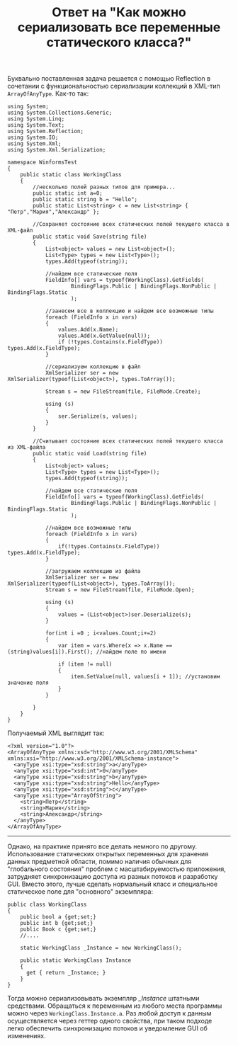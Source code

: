 ﻿---
title: "Ответ на \"Как можно сериализовать все переменные статического класса?\""
se.owner.user_id: 240512
se.owner.display_name: "MSDN.WhiteKnight"
se.owner.link: "https://ru.stackoverflow.com/users/240512/msdn-whiteknight"
se.answer_id: 862686
se.question_id: 861674
se.post_type: answer
se.score: 2
se.is_accepted: True
---
<p>Буквально поставленная задача решается с помощью Reflection в сочетании с функциональностью сериализации коллекций в XML-тип <code>ArrayOfAnyType</code>. Как-то так:</p>

<pre><code>using System;
using System.Collections.Generic;
using System.Linq;
using System.Text;
using System.Reflection;
using System.IO;
using System.Xml;
using System.Xml.Serialization;

namespace WinformsTest
{
    public static class WorkingClass
    {
        //несколько полей разных типов для примера...
        public static int a=0;
        public static string b = "Hello";
        public static List&lt;string&gt; c = new List&lt;string&gt; { "Петр","Мария","Александр" };

        //Сохраняет состояние всех статических полей текущего класса в XML-файл
        public static void Save(string file)
        {
            List&lt;object&gt; values = new List&lt;object&gt;(); 
            List&lt;Type&gt; types = new List&lt;Type&gt;(); 
            types.Add(typeof(string));

            //найдем все статические поля
            FieldInfo[] vars = typeof(WorkingClass).GetFields(
                    BindingFlags.Public | BindingFlags.NonPublic | BindingFlags.Static
                    );

            //занесем все в коллекцию и найдем все возможные типы
            foreach (FieldInfo x in vars)
            {
                values.Add(x.Name);
                values.Add(x.GetValue(null)); 
                if (!types.Contains(x.FieldType)) types.Add(x.FieldType); 
            }

            //сериализуем коллекцию в файл 
            XmlSerializer ser = new XmlSerializer(typeof(List&lt;object&gt;), types.ToArray());

            Stream s = new FileStream(file, FileMode.Create);

            using (s)
            {
                ser.Serialize(s, values);
            }
        }

        //Считывает состояние всех статических полей текущего класса из XML-файла
        public static void Load(string file)
        {
            List&lt;object&gt; values;
            List&lt;Type&gt; types = new List&lt;Type&gt;();
            types.Add(typeof(string));

            //найдем все статические поля
            FieldInfo[] vars = typeof(WorkingClass).GetFields(
                    BindingFlags.Public | BindingFlags.NonPublic | BindingFlags.Static
                    );

            //найдем все возможные типы
            foreach (FieldInfo x in vars)
            {                
                if(!types.Contains(x.FieldType)) types.Add(x.FieldType);
            }

            //загружаем коллекцию из файла
            XmlSerializer ser = new XmlSerializer(typeof(List&lt;object&gt;), types.ToArray());
            Stream s = new FileStream(file, FileMode.Open);

            using (s)
            {
                values = (List&lt;object&gt;)ser.Deserialize(s);
            }            

            for(int i =0 ; i&lt;values.Count;i+=2)
            {
                var item = vars.Where(x =&gt; x.Name == (string)values[i]).First(); //найдем поле по имени

                if (item != null)
                {
                    item.SetValue(null, values[i + 1]); //установим значение поля
                }
            }

        }
    }
}
</code></pre>

<p>Получаемый XML выглядит так:</p>

<pre class="lang-xml prettyprint-override"><code>&lt;?xml version="1.0"?&gt;
&lt;ArrayOfAnyType xmlns:xsd="http://www.w3.org/2001/XMLSchema" xmlns:xsi="http://www.w3.org/2001/XMLSchema-instance"&gt;
  &lt;anyType xsi:type="xsd:string"&gt;a&lt;/anyType&gt;
  &lt;anyType xsi:type="xsd:int"&gt;0&lt;/anyType&gt;
  &lt;anyType xsi:type="xsd:string"&gt;b&lt;/anyType&gt;
  &lt;anyType xsi:type="xsd:string"&gt;Hello&lt;/anyType&gt;
  &lt;anyType xsi:type="xsd:string"&gt;c&lt;/anyType&gt;
  &lt;anyType xsi:type="ArrayOfString"&gt;
    &lt;string&gt;Петр&lt;/string&gt;
    &lt;string&gt;Мария&lt;/string&gt;
    &lt;string&gt;Александр&lt;/string&gt;
  &lt;/anyType&gt;
&lt;/ArrayOfAnyType&gt;
</code></pre>

<hr>

<p>Однако, на практике принято все делать немного по другому. Использование статических открытых переменных для хранения данных предметной области, помимо наличия обычных для "глобального состояния" проблем с масштабируемостью приложения, затрудняет синхронизацию доступа из разных потоков и разработку GUI. Вместо этого, лучше сделать нормальный класс и специальное статическое поле для "основного" экземпляра:</p>

<pre><code>public class WorkingClass
{
    public bool a {get;set;}
    public int b {get;set;}
    public Book c {get;set;}
    //....

    static WorkingClass _Instance = new WorkingClass();

    public static WorkingClass Instance 
    {
      get { return _Instance; }
    }
}
</code></pre>

<p>Тогда можно сериализовывать экземпляр <em>_Instance</em> штатными средствами. Обращаться к переменным из любого места программы можно через <code>WorkingClass.Instance.a</code>. Раз любой доступ к данным осуществляется через геттер одного свойства, при таком подходе легко обеспечить синхронизацию потоков и уведомление GUI об изменениях.</p>
